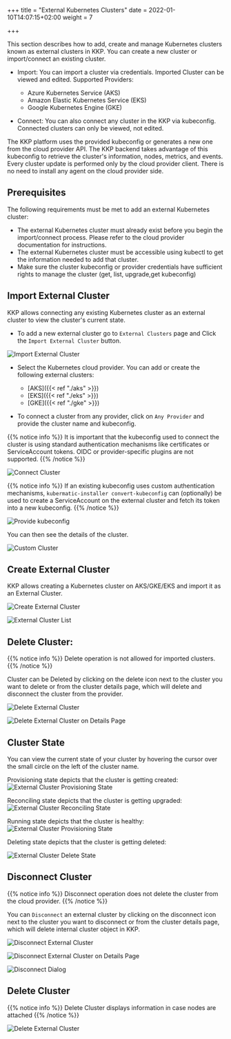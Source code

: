 +++
title = "External Kubernetes Clusters"
date = 2022-01-10T14:07:15+02:00
weight = 7

+++

This section describes how to add, create and manage Kubernetes clusters known as external clusters in KKP.
You can create a new cluster or import/connect an existing cluster.
- Import: You can import a cluster via credentials. Imported Cluster can be viewed and edited.
  Supported Providers:
  - Azure Kubernetes Service (AKS)
  - Amazon Elastic Kubernetes Service (EKS)
  - Google Kubernetes Engine (GKE)

- Connect: You can also connect any cluster in the KKP via kubeconfig. Connected clusters can only be viewed, not edited.

The KKP platform uses the provided kubeconfig or generates a new one from the cloud provider API.
The KKP backend takes advantage of this kubeconfig to retrieve the cluster's information, nodes, metrics, and events.
Every cluster update is performed only by the cloud provider client. There is no need to install any agent on the cloud provider side.

## Prerequisites

The following requirements must be met to add an external Kubernetes cluster:
 - The external Kubernetes cluster must already exist before you begin the import/connect process. Please refer to the cloud provider documentation for instructions.
 - The external Kubernetes cluster must be accessible using kubectl to get the information needed to add that cluster.
 - Make sure the cluster kubeconfig or provider credentials have sufficient rights to manage the cluster (get, list, upgrade,get kubeconfig)

## Import External Cluster

KKP allows connecting any existing Kubernetes cluster as an external cluster to view the cluster's current state.

- To add a new external cluster go to `External Clusters` page and Click the `Import External Cluster` button.

![Import External Cluster](/img/kubermatic/v2.25/tutorials/external-clusters/add-external-cluster.png "Import External Cluster")

- Select the Kubernetes cloud provider. You can add or create the following external clusters:

  - [AKS]({{< ref "./aks" >}})
  - [EKS]({{< ref "./eks" >}})
  - [GKE]({{< ref "./gke" >}})

- To connect a cluster from any provider, click on `Any Provider` and provide the cluster name and kubeconfig.

{{% notice info %}}
It is important that the kubeconfig used to connect the cluster is using standard authentication mechanisms like certificates or ServiceAccount tokens. OIDC or provider-specific plugins are not supported.
{{% /notice %}}

![Connect Cluster](/img/kubermatic/v2.25/tutorials/external-clusters/connect.png "Connect Cluster")

{{% notice info %}}
If an existing kubeconfig uses custom authentication mechanisms, `kubermatic-installer convert-kubeconfig` can (optionally) be used to create a ServiceAccount on the external cluster and fetch its token into a new kubeconfig.
{{% /notice %}}

![Provide kubeconfig](/img/kubermatic/v2.25/tutorials/external-clusters/custom-cluster-credentials.png "Provide kubeconfig")

You can then see the details of the cluster.

![Custom Cluster](/img/kubermatic/v2.25/tutorials/external-clusters/bringyourown.png "BringYourOwn Cluster")

## Create External Cluster

KKP allows creating a Kubernetes cluster on AKS/GKE/EKS and import it as an External Cluster.

![Create External Cluster](/img/kubermatic/v2.25/tutorials/external-clusters/create-external-cluster.png "Create External Cluster")

![External Cluster List](/img/kubermatic/v2.25/tutorials/external-clusters/externalcluster-list.png "External Cluster List")

## Delete Cluster:

{{% notice info %}}
Delete operation is not allowed for imported clusters.
{{% /notice %}}

Cluster can be  Deleted by clicking on the delete icon next to the cluster you want to delete or from the cluster details page, which will delete and disconnect the cluster from the provider.

![Delete External Cluster](/img/kubermatic/v2.25/tutorials/external-clusters/delete-externalcluster.png "Delete External Cluster")

![Delete External Cluster on Details Page](/img/kubermatic/v2.25/tutorials/external-clusters/delete-disconnect-page.png "Delete External Cluster on Details Page")

## Cluster State

You can view the current state of your cluster by hovering the cursor over the small circle on the left of the cluster name.

Provisioning state depicts that the cluster is getting created:
![External Cluster Provisioning State](/img/kubermatic/v2.25/tutorials/external-clusters/provisioning-status.png "External Cluster Provisioning State")

Reconciling state depicts that the cluster is getting upgraded:
![External Cluster Reconciling State](/img/kubermatic/v2.25/tutorials/external-clusters/reconciling-status.png "External Cluster Reconciling State")

Running state depicts that the cluster is healthy:
![External Cluster Provisioning State](/img/kubermatic/v2.25/tutorials/external-clusters/running-status.png "External Cluster Running State")

Deleting state depicts that the cluster is getting deleted:

![External Cluster Delete State](/img/kubermatic/v2.25/tutorials/external-clusters/aks-deleting.png "External Cluster Delete State")

## Disconnect Cluster

{{% notice info %}}
Disconnect operation does not delete the cluster from the cloud provider.
{{% /notice %}}

You can `Disconnect` an external cluster by clicking on the disconnect icon next to the cluster you want to disconnect or from the cluster details page, which will delete internal cluster object in KKP.

![Disconnect External Cluster](/img/kubermatic/v2.25/tutorials/external-clusters/disconnect-externalcluster.png "Disconnect External Cluster")

![Disconnect External Cluster on Details Page](/img/kubermatic/v2.25/tutorials/external-clusters/disconnect-externalcluster-details-page.png "Disconnect External Cluster on Details Page")

![Disconnect Dialog](/img/kubermatic/v2.25/tutorials/external-clusters/disconnect.png "Disconnect Dialog")


## Delete Cluster

{{% notice info %}}
Delete Cluster displays information in case nodes are attached
{{% /notice %}}


![Delete External Cluster](/img/kubermatic/v2.25/tutorials/external-clusters/delete-external-cluster-dialog.png "Delete External Cluster")
